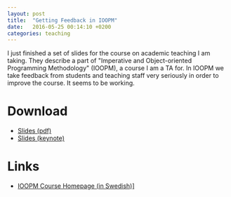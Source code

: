 ```yaml
---
layout: post
title:  "Getting Feedback in IOOPM"
date:   2016-05-25 00:14:10 +0200 
categories: teaching
---
```


I just finished a set of slides for the course on academic teaching I am taking.
They describe a part of "Imperative and Object-oriented Programming Methodology"
(IOOPM), a course I am a TA for. In IOOPM we take feedback from students and
teaching staff very seriously in order to improve the course. It seems to be
working.

# Download

 - [Slides (pdf)](https://github.com/kaeluka/kaeluka.github.io/blob/master/_posts/ioopm_feedback.pdf?raw=true)
 - [Slides (keynote)](https://github.com/kaeluka/kaeluka.github.io/blob/master/_posts/ioopm_feedback.key?raw=true)

# Links

 - <a target="_blank" href="http://wrigstad.com/ioopm">IOOPM Course Homepage (in Swedish)]</a>